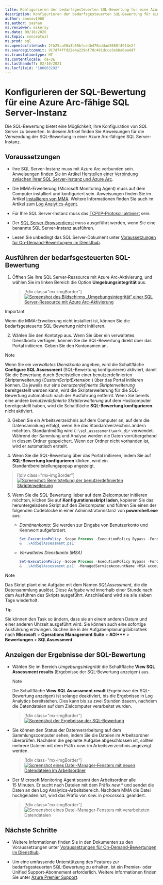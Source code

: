 ```yaml
---
title: Konfigurieren der bedarfsgesteuerten SQL-Bewertung für eine Azure Arc-fähige SQL Server-Instanz
description: Konfigurieren der bedarfsgesteuerten SQL-Bewertung für eine Azure Arc-fähige SQL Server-Instanz
author: anosov1960
ms.author: sashan
ms.reviewer: mikeray
ms.date: 09/10/2020
ms.topic: conceptual
ms.prod: sql
ms.openlocfilehash: 2fb25ca30a3b55bfcedb470addad8680f4914e2f
ms.sourcegitcommit: 917df4ffd22e4a229af7dc481dcce3ebba0aa4d7
ms.translationtype: HT
ms.contentlocale: de-DE
ms.lasthandoff: 02/10/2021
ms.locfileid: "100063292"
---
```

# <a name="configure-sql-assessment-on-an-azure-arc-enabled-sql-server-instance"></a>Konfigurieren der SQL-Bewertung für eine Azure Arc-fähige SQL Server-Instanz

Die SQL-Bewertung bietet eine Möglichkeit, Ihre Konfiguration von SQL Server zu bewerten. In diesem Artikel finden Sie Anweisungen für die Verwendung der SQL-Bewertung in einer Azure Arc-fähigen SQL Server-Instanz.

## <a name="prerequisites"></a>Voraussetzungen

* Ihre SQL Server-Instanz muss mit Azure Arc verbunden sein. Anweisungen finden Sie im Artikel [Herstellen einer Verbindung zwischen Ihrer SQL Server-Instanz und Azure Arc](connect.md).

* Die MMA-Erweiterung (Microsoft Monitoring Agent) muss auf dem Computer installiert und konfiguriert sein. Anweisungen finden Sie im Artikel [Installieren von MMA](configure-advanced-data-security.md#install-microsoft-monitoring-agent-mma). Weitere Informationen finden Sie auch im Artikel zum [Log Analytics-Agent](/azure/azure-monitor/platform/log-analytics-agent).

* Für Ihre SQL Server-Instanz muss das [TCP/IP-Protokoll aktiviert](../../database-engine/configure-windows/enable-or-disable-a-server-network-protocol.md) sein.

* Der [SQL Server-Browserdienst](../../tools/configuration-manager/sql-server-browser-service.md) muss ausgeführt werden, wenn Sie eine benannte SQL Server-Instanz ausführen.

* Lesen Sie unbedingt das SQL Server-Dokument unter [Voraussetzungen für On-Demand-Bewertungen im Diensthub](/services-hub/health/assessment-prereq-docs#on-demand-assessment-prerequisite-documents).

## <a name="run-on-demand-sql-assessment"></a>Ausführen der bedarfsgesteuerten SQL-Bewertung

1. Öffnen Sie Ihre SQL Server-Ressource mit Azure Arc-Aktivierung, und wählen Sie im linken Bereich die Option **Umgebungsintegrität** aus.

   > [!div class="mx-imgBorder"]
   > [ ![Screenshot des Bildschirms „Umgebungsintegrität“ einer SQL Server-Ressource mit Azure Arc-Aktivierung](media/assess/sql-assessment-heading-sql-server-arc.png) ](media/assess/sql-assessment-heading-sql-server-arc.png#lightbox)

> [!IMPORTANT]
> Wenn die MMA-Erweiterung nicht installiert ist, können Sie die bedarfsgesteuerte SQL-Bewertung nicht initiieren.

2. Wählen Sie den Kontotyp aus. Wenn Sie über ein verwaltetes Dienstkonto verfügen, können Sie die SQL-Bewertung direkt über das Portal initiieren. Geben Sie den Kontonamen an.

> [!NOTE]
> Wenn Sie ein *verwaltetes Dienstkonto* angeben, wird die Schaltfläche **Configure SQL Assessment** (SQL-Bewertung konfigurieren) aktiviert, damit Sie die Bewertung durch Bereitstellen einer benutzerdefinierten Skripterweiterung (*CustomScriptExtension* ) über das Portal initiieren können. Da jeweils nur eine *benutzerdefinierte Skripterweiterung* bereitgestellt werden kann, wird die Skripterweiterung für die SQL-Bewertung automatisch nach der Ausführung entfernt. Wenn Sie bereits eine andere *benutzerdefinierte Skripterweiterung* auf dem Hostcomputer bereitgestellt haben, wird die Schaltfläche **SQL-Bewertung konfigurieren** nicht aktiviert.

3. Geben Sie ein Arbeitsverzeichnis auf dem Computer an, auf dem die Datensammlung erfolgt, wenn Sie das Standardverzeichnis ändern möchten. Standardmäßig wird `C:\sql_assessment\work_dir` verwendet. Während der Sammlung und Analyse werden die Daten vorrübergehend in diesem Ordner gespeichert. Wenn der Ordner nicht vorhanden ist, wird er automatisch erstellt.

4. Wenn Sie die SQL-Bewertung über das Portal initiieren, indem Sie auf **SQL-Bewertung konfigurieren** klicken, wird ein Standardbereitstellungspopup angezeigt.

> [!div class="mx-imgBorder"]
   > [ ![Screenshot: Bereitstellung der benutzerdefinierten Skripterweiterung](media/assess/sql-assessment-custom-script-deployment.png) ](media/assess/sql-assessment-custom-script-deployment.png#lightbox)

5. Wenn Sie die SQL-Bewertung lieber auf dem Zielcomputer initiieren möchten, klicken Sie auf **Konfigurationsskript laden**, kopieren Sie das heruntergeladene Skript auf den Zielcomputer, und führen Sie einen der folgenden Codeblöcke in einer Administratorinstanz von **powershell.exe** aus:

   * _Domänenkonto:_  Sie werden zur Eingabe von Benutzerkonto und Kennwort aufgefordert.

      ```powershell
      Set-ExecutionPolicy -Scope Process -ExecutionPolicy Bypass -Force
      & '.\AddSqlAssessment.ps1'
      ```

   * _Verwaltetes Dienstkonto (MSA)_

      ```powershell
      Set-ExecutionPolicy -Scope Process -ExecutionPolicy Bypass -Force
      & '.\AddSqlAssessment.ps1' -ManagedServiceAccountName <MSA account name>
      ```

> [!NOTE]
> Das Skript plant eine Aufgabe mit dem Namen *SQLAssessment*, die die Datensammlung auslöst. Diese Aufgabe wird innerhalb einer Stunde nach dem Ausführen des Skripts ausgeführt. Anschließend wird sie alle sieben Tage wiederholt.

> [!TIP]
> Sie können den Task so ändern, dass sie an einem anderen Datum und einer anderen Uhrzeit ausgeführt wird. Sie können auch eine sofortige Ausführung erzwingen. Suchen Sie in der Aufgabenplanungsbibliothek nach **Microsoft** > **Operations Management Suite** > **AOI\*\*\***  > **Bewertungen** > **SQLAssessment**.

## <a name="view-sql-assessment-results"></a>Anzeigen der Ergebnisse der SQL-Bewertung

* Wählen Sie im Bereich _Umgebungsintegrität_ die Schaltfläche **View SQL Assessment results** (Ergebnisse der SQL-Bewertung anzeigen) aus.

   > [!NOTE]
   > Die Schaltfläche **View SQL Assessment result** (Ergebnisse der SQL-Bewertung anzeigen) ist solange deaktiviert, bis die Ergebnisse in Log Analytics bereitstehen. Dies kann bis zu zwei Stunden dauern, nachdem die Datendateien auf dem Zielcomputer verarbeitet wurden.

   > [!div class="mx-imgBorder"]
   > [ ![Screenshot der Ergebnisse der SQL-Bewertung](media/assess/sql-assessment-results.png) ](media/assess/sql-assessment-results.png#lightbox)

* Sie können den Status der Datenverarbeitung auf dem Sammlungscomputer sehen, indem Sie die Dateien im Arbeitsordner überprüfen. Nachdem die geplante Aufgabe abgeschlossen ist, sollten mehrere Dateien mit dem Präfix _new._ im Arbeitsverzeichnis angezeigt werden.

   > [!div class="mx-imgBorder"]
   > [ ![Screenshot eines Datei-Manager-Fensters mit neuen Datendateien im Arbeitsordner](media/assess/sql-assessment-data-files-ready.png) ](media/assess/sql-assessment-data-files-ready.png#lightbox)

* Der Microsoft Monitoring Agent scannt den Arbeitsordner alle 15 Minuten. Er sucht nach Dateien mit dem Präfix _new.*_ und sendet die Daten an den Log Analytics-Arbeitsbereich. Nachdem MMA die Datei hochgeladen hat, wird das Präfix von _new._ in _processed._ geändert.

   > [!div class="mx-imgBorder"]
   > ![Screenshot eines Datei-Manager-Fensters mit verarbeiteten Datendateien](media/assess/sql-assessment-data-files-processed.png)

## <a name="next-steps"></a>Nächste Schritte

* Weitere Informationen finden Sie in den Dokumenten zu den Voraussetzungen unter [Voraussetzungen für On-Demand-Bewertungen im Diensthub](/services-hub/health/assessment-prereq-docs#on-demand-assessment-prerequisite-documents).

* Um eine umfassende Unterstützung des Features zur bedarfsgesteuerten SQL-Bewertung zu erhalten, ist ein Premier- oder Unified Support-Abonnement erforderlich. Weitere Informationen finden Sie unter [Azure Premier Support](https://azure.microsoft.com/support/plans/premier).
